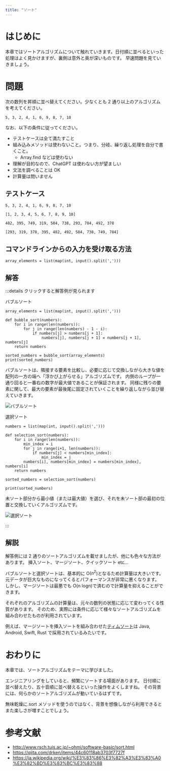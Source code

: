 ```yaml
---
title: "ソート"
---
```


# はじめに

本章ではソートアルゴリズムについて触れていきます。日付順に並べるといった処理はよく見かけますが、裏側は意外と奥が深いものです。
早速問題を見ていきましょう。

# 問題

次の数列を昇順に並べ替えてください。少なくとも 2 通り以上のアルゴリズムを考えてください。

```sh:input
5, 3, 2, 4, 1, 6, 9, 8, 7, 10
```

なお、以下の条件に従ってください。

- テストケースは全て満たすこと
- 組み込みメソッドは使わないこと。つまり、分岐、繰り返し処理を自分で書くこと。
  - Array.find などは使わない
- 理解が目的なので、ChatGPT は使わない方が望ましい
- 文法を調べることは OK
- 計算量は問いません

## テストケース

```sh:input1
5, 3, 2, 4, 1, 6, 9, 8, 7, 10
```

```sh:output1
[1, 2, 3, 4, 5, 6, 7, 8, 9, 10]
```

```sh:input2
482, 395, 749, 319, 584, 738, 293, 784, 492, 378
```

```sh:output2
[293, 319, 378, 395, 482, 492, 584, 738, 749, 784]
```

## コマンドラインからの入力を受け取る方法

```py:python
array_elements = list(map(int, input().split(',')))
```

## 解答

:::details クリックすると解答例が見られます

バブルソート

```py:python
array_elements = list(map(int, input().split(',')))

def bubble_sort(numbers):
    for i in range(len(numbers)):
        for j in range(len(numbers) - 1 - i):
            if numbers[j] > numbers[j + 1]:
                numbers[j], numbers[j + 1] = numbers[j + 1], numbers[j]
    return numbers

sorted_numbers = bubble_sort(array_elements)
print(sorted_numbers)
```

バブルソートは、隣接する要素を比較し、必要に応じて交換しながら大きな値を配列の一方の端へ「浮かび上がらせる」アルゴリズムです。
内側のループが一通り回ると一番右の数字が最大値であることが保証されます。
同様に残りの要素に関して、最大の要素が最後尾に固定されていくことを繰り返しながら並び替えていきます。

![バブルソート](https://storage.googleapis.com/zenn-user-upload/dcba9d77f6a8-20240221.png)

選択ソート

```py:python
numbers = list(map(int, input().split(',')))

def selection_sort(numbers):
    for i in range(len(numbers)):
        min_index = i
        for j in range(i+1, len(numbers)):
            if numbers[j] < numbers[min_index]:
                min_index = j
        numbers[i], numbers[min_index] = numbers[min_index], numbers[i]
    return numbers

sorted_numbers = selection_sort(numbers)

print(sorted_numbers)
```

未ソート部分から最小値（または最大値）を選び、それを未ソート部の最初の位置と交換していくアルゴリズムです。

![選択ソート](https://storage.googleapis.com/zenn-user-upload/55a470c75ad4-20240221.png)

:::

## 解説

解答例には 2 通りのソートアルゴリズムを載せましたが、他にも色々な方法があります。
挿入ソート、マージソート、クイックソート etc...

バブルソートと選択ソートは、基本的に O($n^2$)となるため計算量は大きいです。元データが巨大なものになってくるとパフォーマンスが非常に悪くなります。
しかし、マージソートは最悪でも O(n logn)で済むので計算量を抑えることができます。

それぞれのアルゴリズムの計算量は、元々の数列の状態に応じて変わってくる性質があります。
そのため、実際には条件に応じて様々なソートアルゴリズムを組み合わせたものが利用されています。

例えば、マージソートを挿入ソートを組み合わせた[ティムソート](https://ja.wikipedia.org/wiki/%E3%83%86%E3%82%A3%E3%83%A0%E3%82%BD%E3%83%BC%E3%83%88)は Java, Android, Swift, Rust で採用されているみたいです。

# おわりに

本章では、ソートアルゴリズムをテーマに学びました。

エンジニアリングをしていると、頻繁にソートする場面があります。
日付順に並べ替えたり、五十音順に並べ替えるといった操作をよくしますね。
その背景には、何らかのソートアルゴリズムが動いているはずです。

無味乾燥に.sort メソッドを使うのではなく、背景を想像しながら利用できるとまた楽しさが増すことでしょう。

# 参考文献

- http://www.rsch.tuis.ac.jp/~ohmi/software-basic/sort.html
- https://qiita.com/drken/items/44c60118ab3703f7727f
- https://ja.wikipedia.org/wiki/%E3%83%86%E3%82%A3%E3%83%A0%E3%82%BD%E3%83%BC%E3%83%88
